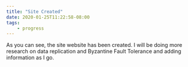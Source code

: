 ```yaml
---
title: "Site Created"
date: 2020-01-25T11:22:58-08:00
tags:
    - progress
---
```


As you can see, the site website has been created. I will be doing more research on data replication and Byzantine Fault Tolerance and adding information as I go.